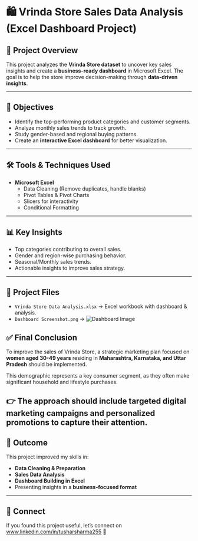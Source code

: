 # 🛍️ Vrinda Store Sales Data Analysis (Excel Dashboard Project)  

## 📌 Project Overview  
This project analyzes the **Vrinda Store dataset** to uncover key sales insights and create a **business-ready dashboard** in Microsoft Excel. The goal is to help the store improve decision-making through **data-driven insights**.  

---

## 🎯 Objectives  
- Identify the top-performing product categories and customer segments.  
- Analyze monthly sales trends to track growth.  
- Study gender-based and regional buying patterns.  
- Create an **interactive Excel dashboard** for better visualization.  

---

## 🛠️ Tools & Techniques Used  
- **Microsoft Excel**  
  - Data Cleaning (Remove duplicates, handle blanks)  
  - Pivot Tables & Pivot Charts  
  - Slicers for interactivity  
  - Conditional Formatting  

---

## 📊 Key Insights  
- Top categories contributing to overall sales.  
- Gender and region-wise purchasing behavior.  
- Seasonal/Monthly sales trends.  
- Actionable insights to improve sales strategy.  

---

## 📂 Project Files  
- `Vrinda Store Data Analysis.xlsx` → Excel workbook with dashboard & analysis.  
- `Dashboard Screenshot.png` → ![Dashboard Image](https://github.com/user-attachments/assets/24a399e1-8451-4362-b21e-cd1311ad1143)
  
## ✅ Final Conclusion  
To improve the sales of Vrinda Store, a strategic marketing plan focused on **women aged 30-49 years** residing in **Maharashtra, Karnataka, and Uttar Pradesh** should be implemented.  

This demographic represents a key consumer segment, as they often make significant household and lifestyle purchases.  

👉 The approach should include **targeted digital marketing campaigns** and **personalized promotions** to capture their attention.  
---

## 🚀 Outcome  
This project improved my skills in:  
- **Data Cleaning & Preparation**  
- **Sales Data Analysis**  
- **Dashboard Building in Excel**  
- Presenting insights in a **business-focused format**  

---

## 🔗 Connect  
If you found this project useful, let’s connect on www.linkedin.com/in/tusharsharma255 🤝  
